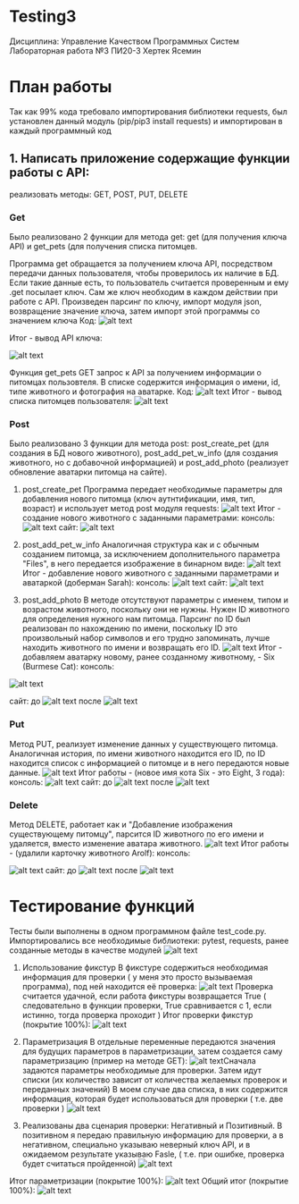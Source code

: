 # Testing3
Дисциплина: Управление Качеством Программных Систем
Лабораторная работа №3
ПИ20-3 Хертек Ясемин

# План работы
Так как 99% кода требовало импортирования библиотеки requests, был установлен данный модуль (pip/pip3 install requests) и импортирован в каждый программный код
## 1. Написать приложение содержащие функции работы с API:
   реализовать методы:
        GET, 
        POST, 
        PUT, 
        DELETE
### Get
Было реализовано 2 функции для метода get: get (для получения ключа API) и get_pets (для получения списка питомцев. 

Программа get обращается за получением ключа API, посредством передачи данных пользователя, чтобы проверилось их наличие в БД. Если такие данные есть, то пользователь считается проверенным и ему .get посылает ключ. Сам же ключ необходим в каждом действии при работе с API.
Произведен парсинг по ключу, импорт модуля json, возвращение значение ключа, затем импорт этой программы со значением ключа
Код:
![alt text](apps/scrn/get_code.png)​

Итог - вывод API ключа:

![alt text](apps/scrn/get_key.png)​

Функция get_pets
GET запрос к API за получением информации о питомцах пользовтеля. В списке содержится информация о имени, id, типе животного и фотография на аватарке.
Код:
![alt text](apps/scrn/get_list_code.png)​
Итог - вывод списка питомцев пользователя:
![alt text](apps/scrn/get_list.png)​

### Post
Было реализовано 3 функции для метода post: post_create_pet (для создания в БД нового животного), post_add_pet_w_info (для создания животного, но с добавочной информацией) и post_add_photo (реализует обновление аватарки питомца на сайте).
1) post_create_pet
Программа передает необходимые параметры для добавления нового питомца (ключ аутнтификации, имя, тип, возраст) и использует метод post модуля requests:
![alt text](apps/scrn/post_create_code.png)​
Итог - создание нового животного с заданными параметрами:
консоль:
![alt text](apps/scrn/post_create.png)​
сайт:
![alt text](apps/scrn/pets.png)​

2) post_add_pet_w_info
Аналогичная структура как и с обычным созданием питомца, за исключением дополнительного параметра "Files", в него передается изображение в бинарном виде:
![alt text](apps/scrn/add_pet_code.png)​
Итог - добавление нового животного с заданными параметрами и аватаркой (доберман Sarah):
консоль:
![alt text](apps/scrn/post_add.png)​
сайт:
![alt text](apps/scrn/sarah_pic.png)​

3) post_add_photo
В методе отсутствуют параметры с именем, типом и возрастом животного, поскольку они не нужны. Нужен ID животного для определения нужного нам питомца.
Парсинг по ID был реализован по нахождению по имени, поскольку ID это произвольный набор символов и его трудно запоминать, лучше находить животного по имени и возвращать его ID.
![alt text](apps/scrn/add_photo_code.png)​
Итог - добавляем аватарку новому, ранее созданному животному, - Six (Burmese Cat):
консоль:

![alt text](apps/scrn/post_add_photo.png)​

сайт:
до
![alt text](apps/scrn/pets.png)​
после
![alt text](apps/scrn/add_photo.png)​

### Put
Метод PUT, реализует изменение данных у существующего питомца. Аналогичная история, по имени животного находится его ID, по ID находится список с информацией о питомце и в него передаются новые данные.
![alt text](apps/scrn/put_code.png)​
Итог работы - (новое имя кота Six - это Eight, 3 года):
консоль:
![alt text](apps/scrn/put.png)​
сайт:
до
![alt text](apps/scrn/add_photo.png)​
после
![alt text](apps/scrn/put_cat.png)​

### Delete
Метод DELETE, работает как и "Добавление изображения существующему питомцу", парсится ID животного по его имени и удаляется, вместо изменение аватара животного.
![alt text](apps/scrn/delete_code.png)​
Итог работы - (удалили карточку животного Arolf):
консоль:

![alt text](apps/scrn/delete.png)​
сайт:
до
![alt text](apps/scrn/delete_before.png)​
после
![alt text](apps/scrn/delete_after.png)​

# Тестирование функций
Тесты были выполнены в одном программном файле test_code.py. Импортировались все необходимые библиотеки: pytest, requests, ранее созданные методы в качестве модулей
![alt text](apps/scrn/imports.png)​

1. Использование фикстур
В фикстуре содержиться необходимая информация для проверки ( у меня это просто вызываемая программа), под ней находится её проверка:
![alt text](apps/scrn/fixt.png)​
Проверка считается удачной, если работа фикстуры возвращается True ( следовательно в функции проверки, True сравнивается с 1, если истинно, тогда проверка проходит )
Итог проверки фикстур (покрытие 100%):
![alt text](apps/scrn/fxt_tt.png)​

2. Параметризация
В отдельные переменные передаются значения для будущих параметров в параметризации, затем создается саму параметризацию (пример на методе GET):
![alt text](apps/scrn/param.png)​
Сначала задаются параметры необходимые для проверки.
Затем идут списки (их количество зависит от количества желаемых проверок и переданных значений) В моем случае два списка, в них содержится информация, которая будет использоваться для проверки ( т.е. две проверки )
![alt text](apps/scrn/src.png)​

3. Реализованы два сценария проверки: Негативный и Позитивный. В позитивном я передаю правильную информацию для проверки, а в негативном, специально указываю неверный ключ API, и в ожидаемом результате указываю Fasle, ( т.е. при ошибке, проверка будет считаться пройденной)
![alt text](apps/scrn/src.png)​

Итог параметризации (покрытие 100%):
![alt text](apps/scrn/param_tt.png)​
Общий итог (покрытие 100%):
![alt text](apps/scrn/tt.png)​